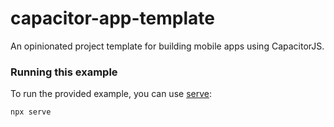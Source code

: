 # capacitor-app-template
An opinionated project template for building mobile apps using CapacitorJS.

### Running this example

To run the provided example, you can use [serve](https://www.npmjs.com/package/serve):

```bash
npx serve
```

